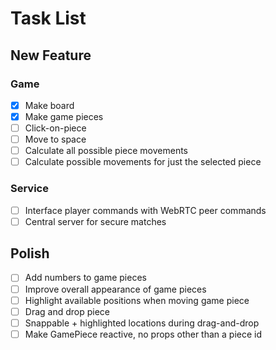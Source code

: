 # Task List

## New Feature

### Game
- [x] Make board
- [x] Make game pieces
- [ ] Click-on-piece
- [ ] Move to space
- [ ] Calculate all possible piece movements
- [ ] Calculate possible movements for just the selected piece

### Service
- [ ] Interface player commands with WebRTC peer commands
- [ ] Central server for secure matches

## Polish
- [ ] Add numbers to game pieces
- [ ] Improve overall appearance of game pieces
- [ ] Highlight available positions when moving game piece
- [ ] Drag and drop piece
- [ ] Snappable + highlighted locations during drag-and-drop
- [ ] Make GamePiece reactive, no props other than a piece id
